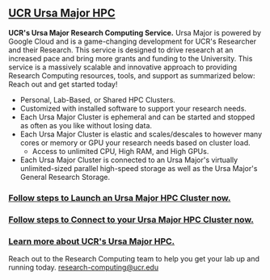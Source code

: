 ## [UCR Ursa Major HPC](Ursa_Major_HPC_Clusters.md) ##
**UCR's Ursa Major Research Computing Service.** Ursa Major is powered by Google Cloud and is a game-changing development for UCR's Researcher and their Research. This service is designed to drive research at an increased pace and bring more grants and funding to the University. This service is a massively scalable and innovative approach to providing Research Computing resources, tools, and support as summarized below: Reach out and get started today!
* Personal, Lab-Based, or Shared HPC Clusters.
* Customized with installed software to support your research needs. 
* Each Ursa Major Cluster is ephemeral and can be started and stopped as often as you like without losing data.
* Each Ursa Major Cluster is elastic and scales/descales to however many cores or memory or GPU your research needs based on cluster load.
    * Access to unlimited CPU, High RAM, and High GPUs.
* Each Ursa Major Cluster is connected to an Ursa Major's virtually unlimited-sized parallel high-speed storage as well as the Ursa Major's General Research Storage.  

### [Follow steps to Launch an Ursa Major HPC Cluster now.](How_To_Launch_a_Ursa_Major_Cluster.md) ###
### [Follow steps to Connect to your Ursa Major HPC Cluster now.](how_to_connect_to_hpc_cluster_run_sample_job.md) ###
### [Learn more about UCR's Ursa Major HPC.](README.md#Clusters) ###

Reach out to the Research Computing team to help you get your lab up and running today.
[research-computing@ucr.edu](mailto:research-computing@ucr.edu?subject=Ursa_Major_HPC)
